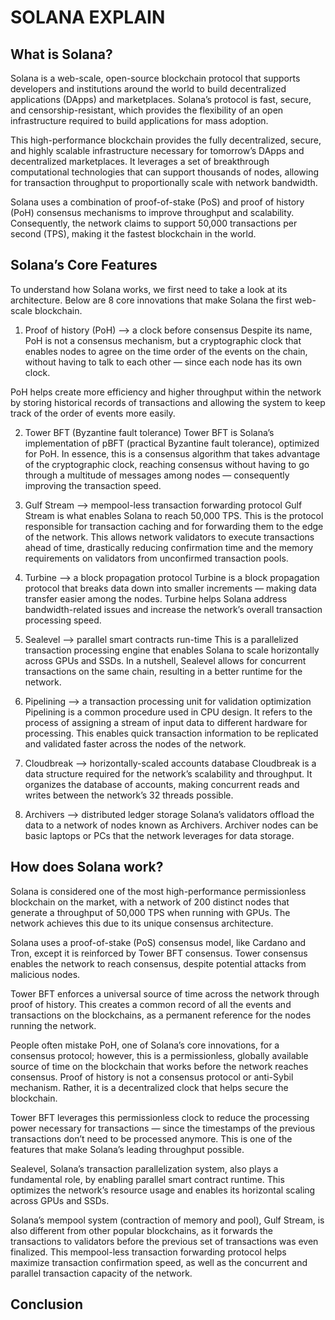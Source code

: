 # SOLANA EXPLAIN

## What is Solana?
Solana is a web-scale, open-source blockchain protocol that supports developers and institutions around the world to build decentralized applications (DApps) and marketplaces. Solana’s protocol is fast, secure, and censorship-resistant, which provides the flexibility of an open infrastructure required to build applications for mass adoption.

This high-performance blockchain provides the fully decentralized, secure, and highly scalable infrastructure necessary for tomorrow’s DApps and decentralized marketplaces. It leverages a set of breakthrough computational technologies that can support thousands of nodes, allowing for transaction throughput to proportionally scale with network bandwidth.

Solana uses a combination of proof-of-stake (PoS) and proof of history (PoH) consensus mechanisms to improve throughput and scalability. Consequently, the network claims to support 50,000 transactions per second (TPS), making it the fastest blockchain in the world.

## Solana’s Core Features
To understand how Solana works, we first need to take a look at its architecture. Below are 8 core innovations that make Solana the first web-scale blockchain.

1. Proof of history (PoH) —> a clock before consensus
Despite its name, PoH is not a consensus mechanism, but a cryptographic clock that enables nodes to agree on the time order of the events on the chain, without having to talk to each other — since each node has its own clock.

PoH helps create more efficiency and higher throughput within the network by storing historical records of transactions and allowing the system to keep track of the order   of  events more easily.

2. Tower BFT (Byzantine fault tolerance)
Tower BFT is Solana’s implementation of pBFT (practical Byzantine fault tolerance), optimized for PoH. In essence, this is a consensus algorithm that takes advantage of the cryptographic clock, reaching consensus without having to go through a multitude of messages among nodes — consequently improving the transaction speed.

3. Gulf Stream —> mempool-less transaction forwarding protocol
Gulf Stream is what enables Solana to reach 50,000 TPS. This is the protocol responsible for transaction caching and for forwarding them to the edge of the network. This allows network validators to execute transactions ahead of time, drastically reducing confirmation time and the memory requirements on validators from unconfirmed transaction pools. 

4. Turbine —> a block propagation protocol
Turbine is a block propagation protocol that breaks data down into smaller increments — making data transfer easier among the nodes. Turbine helps Solana address bandwidth-related issues and increase the network’s overall transaction processing speed.

5. Sealevel —> parallel smart contracts run-time
This is a parallelized transaction processing engine that enables Solana to scale horizontally across GPUs and SSDs. In a nutshell, Sealevel allows for concurrent transactions on the same chain, resulting in a better runtime for the network.

6. Pipelining —> a transaction processing unit for validation optimization
Pipelining is a common procedure used in CPU design. It refers to the process of assigning a stream of input data to different hardware for processing. This enables quick transaction information to be replicated and validated faster across the nodes of the network.

7. Cloudbreak —> horizontally-scaled accounts database
Cloudbreak is a data structure required for the network’s scalability and throughput. It organizes the database of accounts, making concurrent reads and writes between the network’s 32 threads possible.

8. Archivers —> distributed ledger storage
Solana’s validators offload the data to a network of nodes known as Archivers. Archiver nodes can be basic laptops or PCs that the network leverages for data storage.

## How does Solana work?
Solana is considered one of the most high-performance permissionless blockchain on the market, with a network of 200 distinct nodes that generate a throughput of 50,000 TPS when running with GPUs. The network achieves this due to its unique consensus architecture.

Solana uses a proof-of-stake (PoS) consensus model, like Cardano and Tron, except it is reinforced by Tower BFT consensus. Tower consensus enables the network to reach consensus, despite potential attacks from malicious nodes.

Tower BFT enforces a universal source of time across the network through proof of history. This creates a common record of all the events and transactions on the blockchains, as a permanent reference for the nodes running the network.

People often mistake PoH, one of Solana’s core innovations, for a consensus protocol; however, this is a permissionless, globally available source of time on the blockchain that works before the network reaches consensus. Proof of history is not a consensus protocol or anti-Sybil mechanism. Rather, it is a decentralized clock that helps secure the blockchain.

Tower BFT leverages this permissionless clock to reduce the processing power necessary for transactions — since the timestamps of the previous transactions don’t need to be processed anymore. This is one of the features that make Solana’s leading throughput possible.

Sealevel, Solana’s transaction parallelization system, also plays a fundamental role, by enabling parallel smart contract runtime. This optimizes the network’s resource usage and enables its horizontal scaling across GPUs and SSDs.

Solana’s mempool system (contraction of memory and pool), Gulf Stream, is also different from other popular blockchains, as it forwards the transactions to validators before the previous set of transactions was even finalized. This mempool-less transaction forwarding protocol helps maximize transaction confirmation speed, as well as the concurrent and parallel transaction capacity of the network.

## Conclusion

